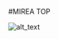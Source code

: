 #MIREA TOP

![alt_text](https://www.google.com/url?sa=i&url=https%3A%2F%2Fru.wikipedia.org%2Fwiki%2F%25D0%25A4%25D0%25B0%25D0%25B9%25D0%25BB%3AMIREA_logo.png&psig=AOvVaw1gK961tIjJi9ybmX-DrYC0&ust=1599339821491000&source=images&cd=vfe&ved=0CAIQjRxqFwoTCKC-zaGz0OsCFQAAAAAdAAAAABAS)
